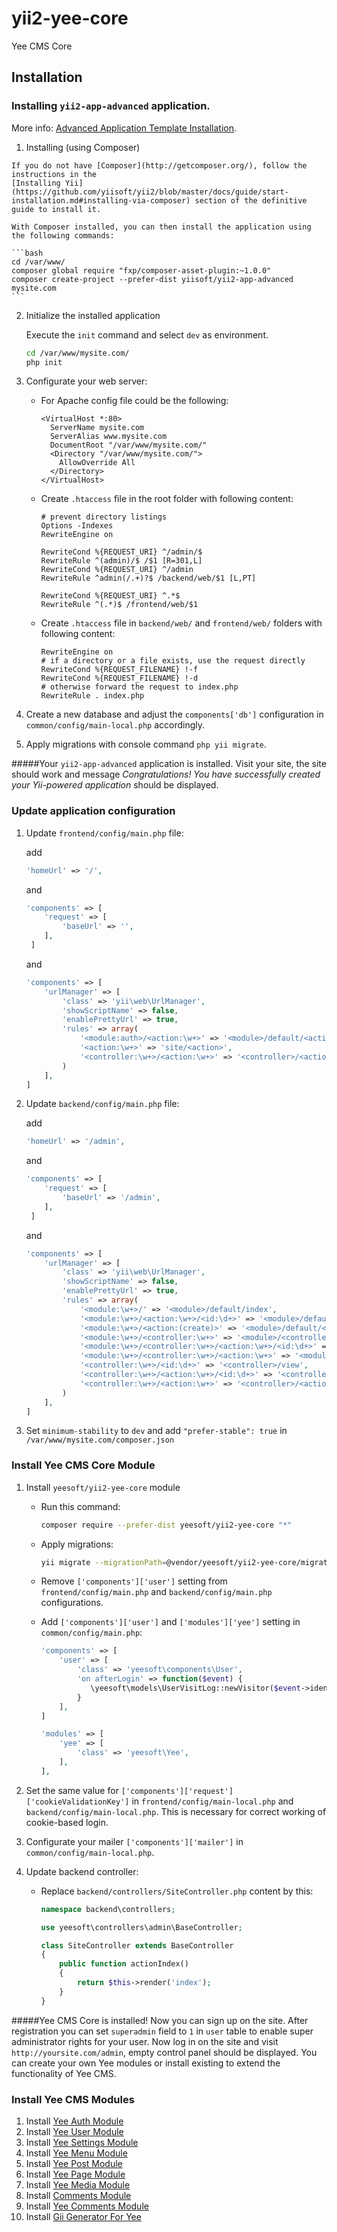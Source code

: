 # yii2-yee-core
Yee CMS Core

Installation
------------

### Installing `yii2-app-advanced` application. 
More info: [Advanced Application Template Installation](https://github.com/yiisoft/yii2-app-advanced/blob/master/docs/guide/start-installation.md).
  
  1. Installing (using Composer)

    If you do not have [Composer](http://getcomposer.org/), follow the instructions in the
    [Installing Yii](https://github.com/yiisoft/yii2/blob/master/docs/guide/start-installation.md#installing-via-composer) section of the definitive guide to install it.

    With Composer installed, you can then install the application using the following commands:

    ```bash
    cd /var/www/
    composer global require "fxp/composer-asset-plugin:~1.0.0"
    composer create-project --prefer-dist yiisoft/yii2-app-advanced mysite.com
    ```

  2. Initialize the installed application

     Execute the `init` command and select `dev` as environment.

      ```bash
      cd /var/www/mysite.com/
      php init
      ```
  
  3. Configurate your web server:

     - For Apache config file could be the following:
       ```apacheconf
       <VirtualHost *:80>
         ServerName mysite.com
         ServerAlias www.mysite.com
         DocumentRoot "/var/www/mysite.com/"
         <Directory "/var/www/mysite.com/">
           AllowOverride All
         </Directory>
       </VirtualHost>
       ```
       
     - Create `.htaccess` file in the root folder with following content:
       ```apacheconf
       # prevent directory listings
       Options -Indexes
       RewriteEngine on

       RewriteCond %{REQUEST_URI} ^/admin/$
       RewriteRule ^(admin)/$ /$1 [R=301,L]
       RewriteCond %{REQUEST_URI} ^/admin
       RewriteRule ^admin(/.+)?$ /backend/web/$1 [L,PT]

       RewriteCond %{REQUEST_URI} ^.*$
       RewriteRule ^(.*)$ /frontend/web/$1
       ```
       
     - Create `.htaccess` file in `backend/web/` and `frontend/web/` folders with following content:
       ```apacheconf
       RewriteEngine on
       # if a directory or a file exists, use the request directly
       RewriteCond %{REQUEST_FILENAME} !-f
       RewriteCond %{REQUEST_FILENAME} !-d
       # otherwise forward the request to index.php
       RewriteRule . index.php
       ```    

  4. Create a new database and adjust the `components['db']` configuration in `common/config/main-local.php` accordingly.

  5. Apply migrations with console command `php yii migrate`.


#####Your `yii2-app-advanced` application is installed. Visit your site, the site should work and message _Congratulations! You have successfully created your Yii-powered application_ should be displayed.
       
### Update application configuration
  1. Update `frontend/config/main.php` file:
 
     add
     ```php
     'homeUrl' => '/',
     ```
     and
     
     ```php
     'components' => [
         'request' => [
             'baseUrl' => '',
         ],
      ]
     ```
     
     and
     
     ```php
     'components' => [
         'urlManager' => [
             'class' => 'yii\web\UrlManager',
             'showScriptName' => false,
             'enablePrettyUrl' => true,
             'rules' => array(
                 '<module:auth>/<action:\w+>' => '<module>/default/<action>',
                 '<action:\w+>' => 'site/<action>',
                 '<controller:\w+>/<action:\w+>' => '<controller>/<action>',
             )
         ],
     ]
     ```

  2. Update `backend/config/main.php` file:
  
     add
     ```php
     'homeUrl' => '/admin',
     ```
     
     and
     
     ```php
     'components' => [
         'request' => [
             'baseUrl' => '/admin',
         ],
      ]
     ```
     
     and
     
     ```php
     'components' => [
         'urlManager' => [
             'class' => 'yii\web\UrlManager',
             'showScriptName' => false,
             'enablePrettyUrl' => true,
             'rules' => array(
                 '<module:\w+>/' => '<module>/default/index',
                 '<module:\w+>/<action:\w+>/<id:\d+>' => '<module>/default/<action>',
                 '<module:\w+>/<action:(create)>' => '<module>/default/<action>',
                 '<module:\w+>/<controller:\w+>' => '<module>/<controller>/index',
                 '<module:\w+>/<controller:\w+>/<action:\w+>/<id:\d+>' => '<module>/<controller>/<action>',
                 '<module:\w+>/<controller:\w+>/<action:\w+>' => '<module>/<controller>/<action>',
                 '<controller:\w+>/<id:\d+>' => '<controller>/view',
                 '<controller:\w+>/<action:\w+>/<id:\d+>' => '<controller>/<action>',
                 '<controller:\w+>/<action:\w+>' => '<controller>/<action>',
             )
         ],
     ]
     ```

  6. Set `minimum-stability` to `dev` and add `"prefer-stable": true` in `/var/www/mysite.com/composer.json`

### Install Yee CMS Core Module

  1. Install `yeesoft/yii2-yee-core` module
     - Run this command:
       ```bash
       composer require --prefer-dist yeesoft/yii2-yee-core "*"
       ```

     - Apply migrations:
       ```bash
       yii migrate --migrationPath=@vendor/yeesoft/yii2-yee-core/migrations/
       ```
      
     - Remove `['components']['user']` setting from `frontend/config/main.php` and `backend/config/main.php` configurations.

     - Add `['components']['user']` and `['modules']['yee']` setting in `common/config/main.php`:
       ```php
       'components' => [
           'user' => [
               'class' => 'yeesoft\components\User',
               'on afterLogin' => function($event) {
                  \yeesoft\models\UserVisitLog::newVisitor($event->identity->id);
               }
           ],
       ]
       ```
       
       ```php
       'modules' => [
           'yee' => [
               'class' => 'yeesoft\Yee',
           ],
       ],
       ```
       
  1. Set the same value for `['components']['request']['cookieValidationKey']` in `frontend/config/main-local.php` and `backend/config/main-local.php`. This is necessary for correct working of cookie-based login.

  1. Configurate your mailer `['components']['mailer']` in `common/config/main-local.php`.

  1. Update backend controller:

     - Replace `backend/controllers/SiteController.php` content by this:
       ```php
       namespace backend\controllers;

       use yeesoft\controllers\admin\BaseController;

       class SiteController extends BaseController
       {
           public function actionIndex()
           {
               return $this->render('index');
           }
       }
       ```

#####Yee CMS Core is installed! Now you can sign up on the site. After registration you can set `superadmin` field to `1` in `user` table to enable super administrator rights for your user. Now log in on the site and visit `http://yoursite.com/admin`, empty control panel should be displayed. You can create your own Yee modules or install existing to extend the functionality of Yee CMS.

### Install Yee CMS Modules

  1. Install [Yee Auth Module](https://github.com/yeesoft/yii2-yee-auth)
  2. Install [Yee User Module](https://github.com/yeesoft/yii2-yee-user)
  3. Install [Yee Settings Module](https://github.com/yeesoft/yii2-yee-settings)
  4. Install [Yee Menu Module](https://github.com/yeesoft/yii2-yee-menu)
  5. Install [Yee Post Module](https://github.com/yeesoft/yii2-yee-post)
  6. Install [Yee Page Module](https://github.com/yeesoft/yii2-yee-page)
  7. Install [Yee Media Module](https://github.com/yeesoft/yii2-yee-media)
  8. Install [Comments Module](https://github.com/yeesoft/yii2-comments)
  9. Install [Yee Comments Module](https://github.com/yeesoft/yii2-yee-comments)
  10. Install [Gii Generator For Yee](https://github.com/yeesoft/yii2-yee-generator)
